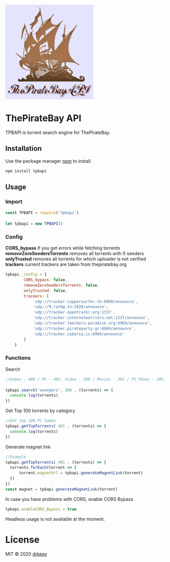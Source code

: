 ![alt text](tpb.jpg)

# ThePirateBay API
TPBAPI is torrent search engine for ThePirateBay.

## Installation

Use the package manager [npm](https://www.npmjs.com/) to install.

```bash
npm install tpbapi
```
## Usage

### Import
```javascript
const TPBAPI = require('tpbapi')

let tpbapi = new TPBAPI()
```

### Config
<b>CORS_bypass</b> if you get errors while fetching torrents
 <br />
<b>removeZeroSeedersTorrents</b> removes all torrents with 0 seeders <br />
<b>onlyTrusted</b> removes all torrents for which uploader is not verified <br />
<b>trackers</b> current trackers are taken from thepiratebay.org <br />

```javascript
tpbapi._config = {
        CORS_bypass: false,
        removeZeroSeedersTorrents: false,
        onlyTrusted: false,
        trackers: [
            'udp://tracker.coppersurfer.tk:6969/announce',
            'udp://9.rarbg.to:2920/announce',
            'udp://tracker.opentrackr.org:1337',
            'udp://tracker.internetwarriors.net:1337/announce',
            'udp://tracker.leechers-paradise.org:6969/announce',
            'udp://tracker.pirateparty.gr:6969/announce',
            'udp://tracker.cyberia.is:6969/announce'
        ]
    }
```

### Functions
Search
```js
//Games - 400 / PC - 401, Video - 200 / Movies - 201 / TV Shows - 205, Audio - 100 / Music - 101, Applications - 300....

tpbapi.search('avengers', 200 , (torrents) => {
  console.log(torrents)
})
```

Get Top 100 torrents by category
```js
//Get top 100 PC Games
tpbapi.getTopTorrents( 401 , (torrents) => {
  console.log(torrents)
})
```

Generate magnet link
```js
//Example
tpbapi.getTopTorrents( 401 , (torrents) => {
  torrents.forEach(torrent => {
      torrent.magnetUrl = tpbapi.generateMagnetLink(torrent)
  })
})
const magnet = tpbapi.generateMagnetLink(torrent)
```

In case you have problems with CORS, enable CORS Bypass
```js
tpbapi.enableCORS_Bypass = true
```

Headless usage is not available at the moment.


# License
MIT © 2020 [drkeey](https://github.com/drkeey)